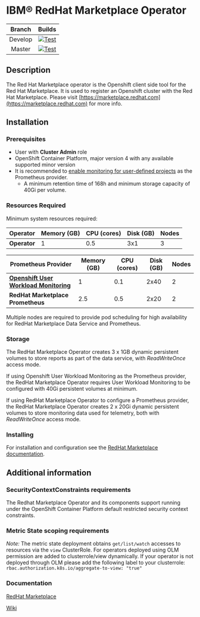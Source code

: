 # IBM&reg; RedHat Marketplace Operator

| Branch  |                                                                                                            Builds                                                                                                             |
| :-----: | :---------------------------------------------------------------------------------------------------------------------------------------------------------------------------------------------------------------------------: |
| Develop |        [![Test](https://github.com/redhat-marketplace/redhat-marketplace-operator/actions/workflows/test.yml/badge.svg)](https://github.com/redhat-marketplace/redhat-marketplace-operator/actions/workflows/test.yml)        |
| Master  | [![Test](https://github.com/redhat-marketplace/redhat-marketplace-operator/actions/workflows/test.yml/badge.svg?branch=master)](https://github.com/redhat-marketplace/redhat-marketplace-operator/actions/workflows/test.yml) |

## Description

The Red Hat Marketplace operator is the Openshift client side tool for the Red Hat Marketplace. It is used to register an Openshift cluster with the Red Hat Marketplace. Please visit [https://marketplace.redhat.com](https://marketplace.redhat.com) for more info.



## Installation

### Prerequisites
* User with **Cluster Admin** role
* OpenShift Container Platform, major version 4 with any available supported minor version
* It is recommended to [enable monitoring for user-defined projects](https://docs.openshift.com/container-platform/4.10/monitoring/enabling-monitoring-for-user-defined-projects.html) as the Prometheus provider.
  * A minimum retention time of 168h and minimum storage capacity of 40Gi per volume.

### Resources Required

Minimum system resources required:

| Operator  | Memory (GB) | CPU (cores) | Disk (GB) | Nodes |
| --------- | ----------- | ----------- | --------- | ----- |
| **Operator** |          1  |     0.5       | 3x1        |    3   |

| Prometheus Provider  | Memory (GB) | CPU (cores) | Disk (GB) | Nodes |
| --------- | ----------- | ----------- | --------- | ----- |
| **[Openshift User Workload Monitoring](https://docs.openshift.com/container-platform/4.10/monitoring/enabling-monitoring-for-user-defined-projects.html)** |          1  |     0.1       | 2x40        |   2    |
| **RedHat Marketplace Prometheus** |          2.5  |     0.5       | 2x20        |    2   |

Multiple nodes are required to provide pod scheduling for high availability for RedHat Marketplace Data Service and Prometheus.

### Storage

The RedHat Marketplace Operator creates 3 x 1GB dynamic persistent volumes to store reports as part of the data service, with _ReadWriteOnce_ access mode.

If using Openshift User Workload Monitoring as the Prometheus provider, the RedHat Marketplace Operator requires User Workload Monitoring to be configured with 40Gi persistent volumes at minimum.

If using RedHat Marketplace Operator to configure a Prometheus provider, the RedHat Marketplace Operator creates 2 x 20Gi dynamic persistent volumes to store monitoring data used for telemetry, both with _ReadWriteOnce_ access mode.

### Installing

For installation and configuration see the [RedHat Marketplace documentation](https://marketplace.redhat.com/en-us/documentation/getting-started/).


## Additional information

### SecurityContextConstraints requirements

The Redhat Marketplace Operator and its components support running under the OpenShift Container Platform default restricted security context constraints.

### Metric State scoping requirements
*Note:* The metric state deployment obtains `get/list/watch` accesses to resources via the `view` ClusterRole. For operators deployed using OLM permission are added to clusterrole/view dynamically. If your operator is not deployed through OLM please add the following label to your clusterrole: `rbac.authorization.k8s.io/aggregate-to-view: "true"`
### Documentation

[RedHat Marketplace](https://marketplace.redhat.com/en-us/documentation)

[Wiki](https://github.com/redhat-marketplace/redhat-marketplace-operator/wiki/Home)
 
